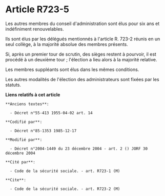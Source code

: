 # Article R723-5

Les autres membres du conseil d'administration sont élus pour six ans et indéfiniment renouvelables.

Ils sont élus par les délégués mentionnés à l'article R. 723-2 réunis en un seul collège, à la majorité absolue des membres
présents.

Si, après un premier tour de scrutin, des sièges restent à pourvoir, il est procédé à un deuxième tour ; l'élection a lieu
alors à la majorité relative.

Les membres suppléants sont élus dans les mêmes conditions.

Les autres modalités de l'élection des administrateurs sont fixées par les statuts.

**Liens relatifs à cet article**

	**Anciens textes**:

	  - Décret n°55-413 1955-04-02 art. 14

	**Codifié par**:

	  - Décret n°85-1353 1985-12-17

	**Modifié par**:

	  - Décret n°2004-1449 du 23 décembre 2004 - art. 2 () JORF 30 décembre 2004

	**Cité par**:

	  - Code de la sécurité sociale. - art. R723-1 (M)

	**Cite**:

	  - Code de la sécurité sociale. - art. R723-2 (M)
